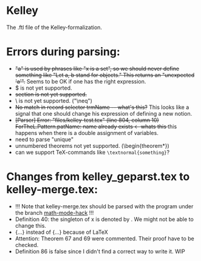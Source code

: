# Kelley
The .ftl file of the Kelley-formalization.

# Errors during parsing:

 - <del>"a" is used by phrases like "x is a set", so we should never define something like "Let a, b stand for objects." This returns an "unexpected 'a'".</del> Seems to be OK if one has the right expression.
 - $ is not yet supported.
 - <del>section is not yet supported.</del>
 - \ is not yet supported. ("\neq")
 - <del>No match in record selector trmName -- what's this?</del> This looks like a signal that one should change his expression of defining a new notion.
 - <del> [Parser] Error: "files/kelley-test.tex" (line 804, column 10) ForTheL.Pattern.patName: name already exists <- whats this </del> this happens when there is a double assignment of variables.
 - need to parse "unique"
 - unnumbered theorems not yet supported. (\begin{theorem*})
 - can we support TeX-commands like `\textnormal{something}`?
 
# Changes from kelley_geparst.tex to kelley-merge.tex:
 - !!! Note that kelley-merge.tex should be parsed with the program under the branch [math-mode-hack](https://github.com/PraktikumWS20-21/Naproche-SAD/tree/math-mode-hack) !!!
 - Definition 40: the singleton of x is denoted by <x>. We might not be able to change this.
 - \{...\} instead of {...} because of LaTeX
 - Attention: Theorem 67 and 69 were commented. Their proof have to be checked.
 - Definition 86 is false since I didn't find a correct way to write it. WIP
